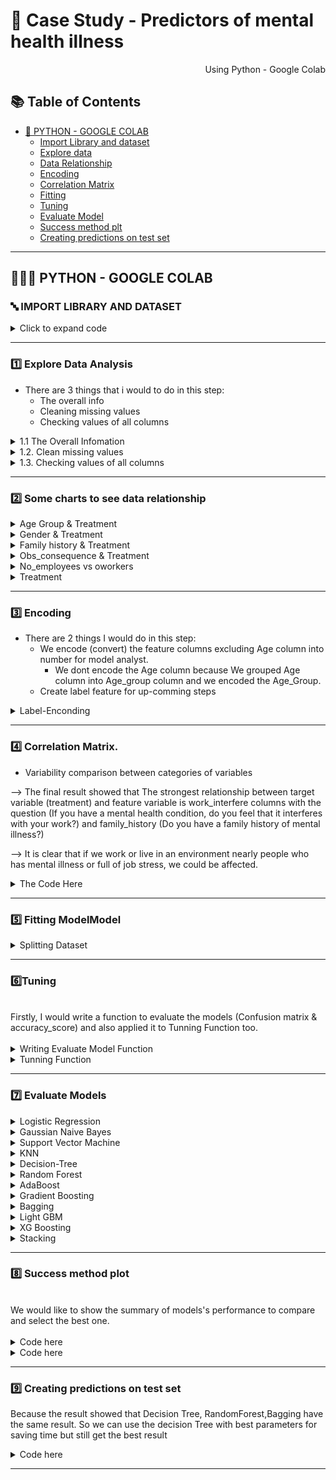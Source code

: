 # 🛒 Case Study - Predictors of mental health illness

<p align="right"> Using Python - Google Colab </p>


## :books: Table of Contents <!-- omit in toc -->

- [🔢 PYTHON - GOOGLE COLAB](#-python---google-colab)
  - [Import Library and dataset](#-import-library-and-dataset)
  - [Explore data ](#1%EF%B8%8F⃣-explore-data-analysis)
  - [Data Relationship](#2%EF%B8%8F⃣-some-charts-to-see-data-relationship)
  - [Encoding](#3%EF%B8%8F⃣encoding)
  - [Correlation Matrix](#4%EF%B8%8F⃣-correlation-matrix)
  - [Fitting](#5%EF%B8%8F⃣fitting)
  - [Tuning](#6%EF%B8%8F⃣tuning)
  - [Evaluate Model](#7%EF%B8%8F⃣-evaluate-models)
  - [Success method plt](#8%EF%B8%8F⃣-success-method-plot)
  - [Creating predictions on test set](#9%EF%B8%8F⃣-creating-predictions-on-test-set)

---

## 👩🏼‍💻 PYTHON - GOOGLE COLAB

### 🔤 IMPORT LIBRARY AND DATASET 

<details><summary> Click to expand code </summary>
  
```python
#Import Library
import numpy as np
import pandas as pd
import seaborn as sns
import matplotlib.pyplot as plt
%matplotlib inline
from scipy import stats
from scipy.stats import randint

# preparation
from sklearn.model_selection import train_test_split
from sklearn import preprocessing
from sklearn.datasets import make_classification
from sklearn.preprocessing import binarize, LabelEncoder, MinMaxScaler

# models
from sklearn.linear_model import LogisticRegression
from sklearn.tree import DecisionTreeClassifier
from sklearn.ensemble import RandomForestClassifier, ExtraTreesClassifier
from sklearn import tree

# Validation libraries
from sklearn import metrics
from sklearn.metrics import accuracy_score, mean_squared_error, precision_recall_curve
from sklearn.model_selection import cross_val_score


#ensemble
from sklearn.ensemble import BaggingClassifier, AdaBoostClassifier, GradientBoostingClassifier
from sklearn.neighbors import KNeighborsClassifier
from sklearn.model_selection import GridSearchCV, RandomizedSearchCV

from sklearn.impute import SimpleImputer

#Library label encoder
from sklearn import preprocessing
from sklearn.preprocessing import LabelEncoder
```

```python
#import dataset
df = pd.read_csv('/content/ex1.csv')
```
  
</details>

---
### 1️⃣ Explore Data Analysis

- There are 3 things that i would to do in this step:
  - The overall info 
  - Cleaning missing values
  - Checking values of all columns

<details><summary> 1.1 The  Overall Infomation </summary>
  
```python
df.head() 
```
![image](https://user-images.githubusercontent.com/101379141/203503490-5e514c69-a860-473a-8757-cd83a3633716.png)
  
```python
df.tail()
```
![image](https://user-images.githubusercontent.com/101379141/203503535-a3fc7b50-444a-4506-a7c5-8984730d99d2.png)
    
```python
df.info()
```  
![image](https://user-images.githubusercontent.com/101379141/203503625-bfb615ca-a92a-4448-933c-205182de4e92.png)
  
```python
df.describe()
```    
![image](https://user-images.githubusercontent.com/101379141/203503686-fe20ffc2-6892-4341-9040-3fff5d5b5a85.png)

</details>

<details><summary> 1.2. Clean missing values </summary>  
  
<br> We would check and clean the null values of all columns, beside that we also drop some unnecessary columns.
  
<details><summary> 1.2.a Check Null values </summary>

 ```python
df.isnull().sum()
 ```
![image](https://user-images.githubusercontent.com/101379141/203505779-681fc8b1-c367-4e7a-aa67-2773c0e35c14.png)

```python
#% Null values
dict_null = dict()
for i in df.columns:
  dict_null[i] = df[i].isnull().sum()/len(df['Timestamp'])*100
df1 = pd.DataFrame.from_dict(dict_null.items())
print(df1)
```
![image](https://user-images.githubusercontent.com/101379141/203506087-1709522f-ec27-4784-a498-6b36f1365956.png)

   
```python
df.drop(columns = ['Timestamp','state','Country','comments'], inplace = True)
df.isnull().sum()
```
![image](https://user-images.githubusercontent.com/101379141/203506299-8d4aef53-5e1f-49fd-8940-03d0c286e987.png)

</details>
 
<details><summary>  1.2.b Clean missing values of self_employed column  </summary>

 ``` python
df['self_employed'].unique() 
```
![image](https://user-images.githubusercontent.com/101379141/203506826-e7248295-e214-4fd2-bd75-c2391eb6f833.png)
  
  
```python
df['self_employed'].value_counts()
```
![image](https://user-images.githubusercontent.com/101379141/203506911-41280ea0-f49e-4196-b4bd-9497361deed7.png)

```python
# Replace Null values by the mode 
df['self_employed'].replace(np.NaN,'No',inplace=True)
df['self_employed'].unique()
```
![image](https://user-images.githubusercontent.com/101379141/203507148-ad53076c-7f10-4801-a248-d94f90f09baa.png)

 </details> 

<details><summary> 1.2.c Clean missing values of work_interfere column </summary>

```python
df['work_interfere'].unique()
```
![image](https://user-images.githubusercontent.com/101379141/203507974-d8980080-f83a-451d-b1bc-ecd729da0aa6.png)

```python
df['work_interfere'].value_counts()
```
![image](https://user-images.githubusercontent.com/101379141/203508032-bac8d92a-268a-4841-8cf6-d24f17911047.png)
  
```python
# Replace Null values
df['work_interfere'].replace(np.NaN, "Don't Know",inplace = True)
df['work_interfere'].value_counts()
```
![image](https://user-images.githubusercontent.com/101379141/203508172-adf418ec-db39-473b-bbe8-8fd0ffc85abf.png)

</details> 

<details><summary> Dataset with 0 Null values </summary>

```python
df.isnull().sum()
```
![image](https://user-images.githubusercontent.com/101379141/203508526-5e04e1b0-ae0a-4dfa-9717-c0dc7fa2a644.png)

</details> 
  
</details> 

<details><summary> 1.3. Checking values of all columns </summary>  

<br> After check values of all columns, we can see that there are some outliers in Gender and Age column 

<details><summary> Code here </summary> 
  
```python
my_list = df.columns.values.tolist()

for column in my_list:
  print(column)
  print(df[column].unique())  
```
![image](https://user-images.githubusercontent.com/101379141/203513372-7c48e84f-c537-478a-ab5c-09abb088f4b5.png)
![image](https://user-images.githubusercontent.com/101379141/203513431-d8c289e9-7e02-4aad-b761-bb13d1f93d98.png)

</details> 

<details><summary> 1.3.a Age Column </summary>  

```python
from matplotlib.pyplot import figure

figure(figsize=(10, 10))
df['Age'].value_counts().plot( kind= 'bar')  
```
![image](https://user-images.githubusercontent.com/101379141/203514344-2a02fc03-4f88-46a1-be28-ddd5d1fa556e.png)

```python
outliers =[]
for age in df['Age'].values:
  if age < 0 or age >100 :
    outliers.append(age)
    print(outliers)   
```
![image](https://user-images.githubusercontent.com/101379141/203514466-7edf6a18-6b0a-4bac-887d-33fd9c2908da.png)

```python
#Because There is only 5 outliers comparing total 1259 entries, so we can remove values of outliers

df = df.loc[(df['Age'] > 18) & (df['Age'] <100)]
                                                 
# 0 values means no outliers 
print(df[df["Age"].isin(outliers)] )
                                                
```
![image](https://user-images.githubusercontent.com/101379141/203514808-8a94c840-5fe3-46c7-b6a0-489d50ccaeb3.png)

```python
#Grouping Age
Age_Group = pd.cut(df['Age'],bins=[17,23,30,61,100],labels=['18-22', '23-30 ','31-50', '> 51'])
df.insert(23,'Age_Group',Age_Group)
df['Age_Group'].unique()                                                 
``` 
![image](https://user-images.githubusercontent.com/101379141/203514958-99f8b983-74e6-468b-9add-8bd849857770.png)     

```python
# Drop Age column, because we create Age grouped                                                 
df = df.drop(columns='Age')                                                 
```                                                
</details> 
  
<details><summary> 1.3.b Gender Column </summary>  

```python
df1= df['Gender'].unique()
print(df1)
```
![image](https://user-images.githubusercontent.com/101379141/203515507-eec125bc-adc6-44a8-8255-913128d85441.png)
  
```python
male_string = ["M", "Male", "male", "m", "Male-ish", "maile", "Cis Male", "Mal", "Male (CIS)","Make", "Male ", "Man","msle", "Mail", "cis male","Malr","Cis Man"]
female_string = ["Female", "female", "Cis Female", "F","Woman",  "f", "Femake","woman", "Female ", "cis-female/femme","Female (cis)","femail"]
others_string = ["Trans-female", "something kinda male?", "queer/she/they", "non-binary","Nah", "all", "Enby", "fluid", "Genderqueer", "Androgyne", "Agender", "male leaning androgynous", "Guy (-ish) ^_^", "Trans woman", "Neuter", "Female (trans)", "queer", "ostensibly male, unsure what that really means"]           

for index, row in df.iterrows():

    if str(row.Gender) in male_string:
        df['Gender'].replace(to_replace=row.Gender, value='male', inplace=True)

    if str(row.Gender) in female_string:
        df['Gender'].replace(to_replace=row.Gender, value='female', inplace=True)

    if str(row.Gender) in others_string:
        df['Gender'].replace(to_replace=row.Gender, value='other', inplace=True)


print(df['Gender'].unique())
```
![image](https://user-images.githubusercontent.com/101379141/203515581-7ec6c102-e6e8-413e-95eb-f5cd50487d08.png)
  
</details> 
</details> 
</details> 
</details> 

---
 ### 2️⃣ Some charts to see data relationship


<details><summary> Age Group & Treatment  </summary>

<br>
  
--> The possibility of being mental illness is increasing by age.
 ```python
# Age & Treatment

g = sns.FacetGrid(df, col ='treatment', height=8)
g = g.map(sns.countplot, "Age_Group")

for ax in g.axes.flat:
    labels = ax.get_xticklabels() # get x labels
    for i,l in enumerate(labels):
        if(i == 0): labels[i] = '18-22'
        elif(i ==1.0):labels[i] = '23-30'
        elif(i ==2.0):labels[i] = '31-50'
        elif(i ==3.0):labels[i] = '> 51'  
    ax.set_xticklabels(labels, rotation=30) # set new labels
plt.show()
 ```
![image](https://user-images.githubusercontent.com/101379141/204680210-9444de57-07e6-4fdf-81de-0daeb2af2991.png)
  
</details>

<details><summary> Gender & Treatment  </summary> 
<br>
  --> Male has higher possibility of being mental illness comparing to Female.
    
```python
#Gender & Treatment
df1 = df
df1['Gender'] = df1['Gender'].astype('category')
print(df1['Gender'].unique())
plt.figure(figsize=(12,8))
g = sns.FacetGrid(df1, col='treatment', height=8)
g.map(sns.countplot,'Gender')

for ax in g.axes.flat:
    labels = ax.get_xticklabels() # get x labels
    for i,l in enumerate(labels):
        if(i == 0): labels[i] = 'Female'
        elif(i ==1):labels[i] = 'Male'
        else: labels[i] ='Other'  
    ax.set_xticklabels(labels, rotation=30) # set new labels
plt.show()
  
```
![image](https://user-images.githubusercontent.com/101379141/203714266-11193591-f268-4de4-b503-df74f5d67181.png)
  
</details>
 
<details><summary> Family history & Treatment  </summary> 
<br>

--> If your family members has experience the mental illness, people has high possibility of being mental illness too
  
```python
import matplotlib.pyplot as plt
import seaborn as sns

plt.figure(figsize=(10, 6))

sns.countplot(x='family_history', data=df, hue='treatment', palette=['red', 'gray'])

leg = plt.legend(loc='best', title='Seek Treatment')
leg._legend_box.align = "left"
plt.xlabel('Family History of Mental Illness', labelpad=10)
plt.ylabel('Count', labelpad=10)
plt.title('Relationship between Family History and Treatment', pad=15)

plt.show()
```
![1](https://github.com/anhtuan0811/Brazil_Ecommerce/assets/143471832/518af31a-2742-4cbb-be19-f0e1d55324a9)

   
</details>

<details><summary> Obs_consequence & Treatment  </summary> 
<br>

--> It's evident that companies prioritizing mental health make it easier for employees to take mental health leave
  
```python
plt.figure(figsize=(10,6)) 
mvp = df[((df['mental_vs_physical'] == 'Yes') | (df['mental_vs_physical'] == 'No')) & (df['leave'] != "Don't know")]['leave']
test = df[((df['mental_vs_physical'] == 'Yes') | (df['mental_vs_physical'] == 'No')) & (df['leave'] != "Don't know")]['mental_vs_physical']

order = df[((df['mental_vs_physical'] == 'Yes') | (df['mental_vs_physical'] == 'No')) & (df['leave'] != "Don't know")]['leave'].value_counts().index
sns.countplot(y=mvp, data=df, order=order, hue=test, palette=['green', 'red'])

plt.xlabel('Count', labelpad=10)
plt.ylabel('Taking Leave for Mental Health', labelpad=20)
plt.title('Relationship between mental_vs_physical and Leave', pad=15)

leg = plt.legend(loc='best', title='Mental Health Important')
leg._legend_box.align = "center"
```
![2](https://github.com/anhtuan0811/Brazil_Ecommerce/assets/143471832/34e225dd-98b3-4532-82ee-35ea2fb8d3ae)

</details>

<details><summary> No_employees vs oworkers </summary> 
<br>

--> We can't see the relationship between Care Option and Treatment clearly. 
  
```python

plt.figure(figsize=(10,6)) # Size of the figure
order = ['1-5', '6-25', '26-100', '100-500', '500-1000', 'More than 1000']
ax = sns.countplot(x='no_employees', hue='coworkers',  data=df, order=order, palette=['dodgerblue', 'maroon', 'limegreen'])
sns.move_legend(ax, "upper left", bbox_to_anchor=(1, 1))
plt.xlabel('Number of Employees', labelpad=10)
plt.ylabel('Count', labelpad=10);
plt.title('Relationship between Number of Employees and Observed Consequences', pad=15);
```
![3](https://github.com/anhtuan0811/Brazil_Ecommerce/assets/143471832/eda7c2e2-472c-4ed3-9653-d3bd2170110f)

</details>

<details><summary> Treatment  </summary> 
<br>
--> In terms of the number of 'yes' and 'no' responses, there is a relatively balanced distribution

```python

plt.figure(figsize = (10,6));
treat = sns.countplot(data = df,  x = 'treatment');
treat.bar_label(treat.containers[0]);
plt.title('Total number of individuals who received treatment or not');
```
![4](https://github.com/anhtuan0811/Brazil_Ecommerce/assets/143471832/6bed490a-4a85-48c0-9235-43cef1a890b6)

</details>

--- 
### 3️⃣  Encoding

- There are 2 things I would do in this step:
  - We encode (convert) the feature columns excluding Age column into number for model analyst.
    - We dont encode the Age column because We grouped Age column into Age_group column and we encoded the Age_Group.
  - Create label feature for up-comming steps

<details><summary> Label-Enconding  </summary>
  
```python
label_dict = {}
#Label-Enconding
le = preprocessing.LabelEncoder()
for feature in df.columns:
  if feature != 'Age':
    le.fit(df[feature])
    le_name_mapping = dict(zip(le.classes_, le.transform(le.classes_)))
    df[feature] = le.transform(df[feature])
    # Get labels
    labelKey = 'label_' + feature
    labelValue = [*le_name_mapping]
    label_dict[labelKey] =labelValue
  else:
    label_dict['label_Age'] = list(df['Age'])

```
```python
df.info()
df.head() 
```
![image](https://user-images.githubusercontent.com/101379141/203689607-cac4134c-d4c6-4d42-809a-834013789ee5.png)
  
```python
for key, value in label_dict.items():     
    print(key, value)
```
![image](https://user-images.githubusercontent.com/101379141/203689659-b26ccd3c-3538-4125-8af9-d6b62cba9e5e.png)
  
</details>

---
### 4️⃣ Correlation Matrix.

- Variability comparison between categories of variables 

--> The final result showed that The strongest relationship between target variable (treatment) and feature variable is work_interfere columns with the question (If you have a mental health condition, do you feel that it interferes with your work?) and family_history (Do you have a family history of mental illness?)

--> It is clear that if we work or live in an environment nearly people who has mental illness or full of job stress, we could be affected. 

<details><summary> The  Code Here  </summary>



```python
#treatment correlation matrix
f, ax = plt.subplots(figsize=(12, 9))
corrmat = df.corr()
k = 23 #number of variables for heatmap
cols = corrmat.nlargest(k, 'treatment')['treatment'].index
cm = np.corrcoef(df[cols].values.T)
sns.set(font_scale=1.25)
hm = sns.heatmap(cm, cmap = 'Blues', cbar=True, annot=True, square=True, fmt='.2f', annot_kws={'size': 10}, yticklabels=cols.values, xticklabels=cols.values)
plt.show()
```
![5](https://github.com/anhtuan0811/Brazil_Ecommerce/assets/143471832/555d6e19-9b00-4cf7-b6e4-e0e2ed5c5d9a)

</details>
 
---

### 5️⃣ Fitting ModelModel

<details><summary> Splitting Dataset  </summary> 
<br>
 
```python
y = df['treatment']
X = df.drop(columns='treatment')


# split dataset to test and training set (80% train, 20% test)
X_train, X_test, y_train, y_test = train_test_split(X, y, test_size=0.2, random_state=1)
  
```
</details>
  
---  
###  6️⃣Tuning

<br>
Firstly, I would write a function to evaluate the models (Confusion matrix & accuracy_score) and also applied it to Tunning Function too. 
</br>

<br>
<details><summary> Writing Evaluate Model Function  </summary>
  
 ```python
  
 methodDict = {} # This would be used for plotting the model's performance


# Validation libraries
from sklearn import metrics
from sklearn.metrics import accuracy_score, mean_squared_error, precision_recall_curve,classification_report
from sklearn.model_selection import cross_val_score

def EvaluateModel(model, y_test, y_pred, plot=False):
    
    #Confusion matrix
    # save confusion matrix and slice into four pieces
    confusion = metrics.confusion_matrix(y_true =y_test, y_pred = y_pred)
  

    # visualize Confusion Matrix
    sns.heatmap(confusion,annot=True,fmt="d") 
    plt.title('Confusion Matrix')
    plt.xlabel('Predicted')
    plt.ylabel('Actual')
    plt.show()

    # Training time end
    end_time = time.time()
    training_time = end_time - start_time

    #Metrics computed from a confusion matrix
    #Classification Accuracy: Overall, how often is the classifier correct?
    accuracy = metrics.accuracy_score(y_test, y_pred)
    print('Classification Accuracy:', accuracy)
    
    #Classification Error: Overall, how often is the classifier incorrect?
    print('Classification Error:', 1 - metrics.accuracy_score(y_test, y_pred))
    
    #Classification Report
    print('Classification Accuracy:' ,classification_report(y_test,y_pred))
    
  
    
    model_name = model.__class__.__name__
    methodDict[model_name] = {'accuracy': accuracy * 100, 'training_time': training_time}
 
 ```

</details>

<details><summary> Tunning Function </summary>
<br>

  - Because dataset is small, I still would like to use Random Search instead of Bayes, or gridsearch because I want to minimize the tuning time and better result,. In this case : I use RandomizedSearchCV

```python
from sklearn.model_selection import KFold

kf = KFold(n_splits = 5, shuffle = True, random_state = 2)

def RandomSearch(model, param_dist):
  reg_bay = RandomizedSearchCV(estimator=model,
                    param_distributions=param_dist,
                    n_iter=20,  # search 20 times 
                    cv=kf,
                    n_jobs=8,
                    scoring='accuracy',
                    random_state =3)
  reg_bay.fit(X_train,y_train)
  y_pred = reg_bay.predict(X_test)
  print('RandomSearch. Best Score: ', reg_bay.best_score_)
  print('RandomSearch. Best Params: ', reg_bay.best_params_)
  accuracy_score = EvaluateModel(model, y_test, y_pred, plot =True)

  ```
                                                                                      
</details>  


---  
### 7️⃣ Evaluate Models
  


<details><summary> Logistic Regression </summary>

```python
from sklearn.linear_model import LogisticRegression

logreg = LogisticRegression()
logreg.fit(X_train, y_train)
    
# make class predictions for the testing set
y_pred = logreg.predict(X_test)
    
print('########### Logistic Regression ###############')
    
accuracy_score = EvaluateModel(logreg, y_test, y_pred, plot =True)
      
```
(![6](https://github.com/anhtuan0811/Brazil_Ecommerce/assets/143471832/d6de5bb8-d67f-4275-9259-a8bec414b9bc)

  
</details>  

<details><summary> Gaussian Naive Bayes </summary>

```python
from sklearn.naive_bayes import GaussianNB
model = GaussianNB()
param_dist = {'var_smoothing': [1e-09, 1e-08, 1e-07]}
print('Gaussian Naive Bayes')
RandomSearch(model, param_dist)

  
```
  
![7](https://github.com/anhtuan0811/Brazil_Ecommerce/assets/143471832/9368d78e-eb19-46c5-bc9e-62382df6eacc)

    
</details>  

<details><summary> Support Vector Machine </summary>

```python
from sklearn.svm import SVC

model_svc = SVC()

param_dist_svc = {
    'C': [0.1, 1, 10, 100],
    'kernel': ['linear', 'poly', 'rbf', 'sigmoid'],
    'gamma': ['scale', 'auto']
}

print('Support Vector Machine')

RandomSearch(model_svc, param_dist_svc)
  
```
![image](https://user-images.githubusercontent.com/101379141/203885667-8f6fa33c-eb11-45e9-ab9e-9af9f4be8bb9.png)

</details>  

<details><summary> KNN </summary>

```python
model = KNeighborsClassifier()

param_dist = {'n_neighbors': list(range(1,31)),
              'weights' :['uniform', 'distance']}
print('KNN')
RandomSearch(model, param_dist)

  
```
![8](https://github.com/anhtuan0811/Brazil_Ecommerce/assets/143471832/b9ce6ec4-9777-45cf-9fbc-72ab00bc16b1)

</details>  

<details><summary> Decision-Tree </summary>

```python
model_2 = DecisionTreeClassifier()
param_dist = {'max_depth': list(range(1, 9)),
              "max_features": list(range(1, len(X.columns))),
              "min_samples_split": list(range(2, 9)),
              "min_samples_leaf": list(range(1, 9)),
              "criterion": ["gini", "entropy"],
              }
print('Decision-Tree')
RandomSearch(model_2, param_dist)
```
![9](https://github.com/anhtuan0811/Brazil_Ecommerce/assets/143471832/d390ac10-8e2c-4482-b1bd-4e0ded2fb00b)

    
</details>  

<details><summary> Random Forest  </summary>

```python
model_3 = RandomForestClassifier()
estimators = [int(x) for x in np.linspace(start = 1, stop = 100, num = 10)]
param_dist = {'n_estimators' : estimators,
             'max_depth': list(range(1, 9)),
              "max_features": list(range(1, len(X.columns))),
              "min_samples_split": list(range(3, 9)),
              "min_samples_leaf": list(range(1, 9)),
              "criterion": ["gini", "entropy"]}
print('Random Forest')
RandomSearch(model_3, param_dist)
```
![10](https://github.com/anhtuan0811/Brazil_Ecommerce/assets/143471832/b0b56eb9-e7fc-4430-b359-4b8410618e7b)
    
</details>  

<details><summary> AdaBoost </summary>

```python
tree = DecisionTreeClassifier(max_depth = 1)
model = AdaBoostClassifier(base_estimator= tree, n_estimators= 100,random_state = 2)
model.fit(X_train,y_train)
y_pred = model.predict(X_test)

print('AdaBoosting')

EvaluateModel(model, y_test, y_pred, True)
  
```
![11](https://github.com/anhtuan0811/Brazil_Ecommerce/assets/143471832/445e414b-23ab-4eb7-b2b5-52169ffeb3b1)

  
</details>  

<details><summary> Gradient Boosting </summary>

```python
model = GradientBoostingClassifier(n_estimators =100, max_depth =1,random_state = 2 )
model.fit(X_train,y_train)
y_pred = model.predict(X_test)

print('GradientBoosting')

EvaluateModel(model, y_test, y_pred, True)
```
![12](https://github.com/anhtuan0811/Brazil_Ecommerce/assets/143471832/5879145e-369e-4ac0-8164-fcef6c285d1d)

</details>  

<details><summary> Bagging </summary>

```python

tree = DecisionTreeClassifier()

model_4 = BaggingClassifier(base_estimator = tree, bootstrap_features=False, n_estimators = 100,random_state = 2)
param_dist = {'base_estimator__max_depth' : [1,2,3]}

print('Bagging')
RandomSearch(model_4, param_dist)
```
![13](https://github.com/anhtuan0811/Brazil_Ecommerce/assets/143471832/5e95e6a7-e2ce-4f9a-aa3c-dd4fb8bf636f)

</details>  

<details><summary> Light GBM </summary>

```python

import lightgbm as lgb
model_lgb = lgb.LGBMClassifier()
param_dist_lgb = {
    'boosting_type': ['gbdt', 'dart', 'goss'],
    'num_leaves': list(range(20, 150)),
    'learning_rate': [0.001, 0.01, 0.1, 0.2, 0.3],
    'subsample_for_bin': list(range(20000, 300000, 20000)),
    'min_child_samples': list(range(20, 500, 5)),
    'reg_alpha': [0, 0.1, 0.5, 1, 2],
    'reg_lambda': [0, 0.1, 0.5, 1, 2],
    'colsample_bytree': [0.6, 0.7, 0.8, 0.9, 1.0]
}
print('LightGBM Random Search')
RandomSearch(model_lgb, param_dist_lgb)

```
![14](https://github.com/anhtuan0811/Brazil_Ecommerce/assets/143471832/4fe66c1c-e3d4-48c3-b102-e05edf4b87fc)

</details>  

<details><summary> XG Boosting </summary>

```python

import xgboost as xgb
model_xgb = xgb.XGBClassifier()
param_dist_xgb = {
    'max_depth': list(range(3, 10)),
    'learning_rate': [0.001, 0.01, 0.1, 0.2, 0.3],
    'n_estimators': [100, 300, 500, 800, 1000],
    'min_child_weight': [1, 3, 5, 7],
    'gamma': [0, 0.1, 0.2, 0.3, 0.4],
    'subsample': [0.6, 0.7, 0.8, 0.9, 1.0],
    'colsample_bytree': [0.6, 0.7, 0.8, 0.9, 1.0]
}
print('XGBoost Random Search')
RandomSearch(model_xgb, param_dist_xgb)
```
![15](https://github.com/anhtuan0811/Brazil_Ecommerce/assets/143471832/6718b5ae-da6a-447d-b0f7-3d3aacb60101)

</details>  

<details><summary> Stacking </summary>

```python

from sklearn.ensemble import StackingClassifier
base_models = [
    ('random_forest', RandomForestClassifier()),
    ('gaussian_nb', DecisionTreeClassifier()),
    ('k_neighbors', KNeighborsClassifier())
]
model_stacking = StackingClassifier(estimators=base_models)
model_stacking.fit(X_train, y_train)
y_pred = model_stacking.predict(X_test)
EvaluateModel(model_stacking, y_test, y_pred, plot=True)
```
![16](https://github.com/anhtuan0811/Brazil_Ecommerce/assets/143471832/9c3b4c16-bcbe-4b75-9115-3ab9c3351553)

</details>  

---

### 8️⃣ Success method plot

<br>
We would like to show the summary of models's performance to compare and select the best one.
</br>
<br>

<details><summary> Code here </summary>

```python
s = pd.Series(methodDict)
s = s.apply(lambda x: x['accuracy'])  
s = s.sort_values(ascending=False)  
plt.figure(figsize=(12, 8))

ax = s.plot(kind='bar')
for p in ax.patches:
    ax.annotate(str(round(p.get_height(), 2)), (p.get_x() * 1.005, p.get_height() * 1.005))
plt.ylim([70.0, 90.0])
plt.xticks(rotation=45)
plt.xlabel('Method')
plt.ylabel('Percentage')
plt.title('Accuracy of methods')

plt.show()

```
![17](https://github.com/anhtuan0811/Brazil_Ecommerce/assets/143471832/b8d21412-551c-463b-90a2-8993f02addf6)
</details>  
<details><summary> Code here </summary>

```python

s = pd.Series(methodDict)
s = s.apply(lambda x: x['training_time'])  
s = s.sort_values(ascending=True)  

ax = s.plot(kind='bar')
for p in ax.patches:
    ax.annotate(str(round(p.get_height(), 2)), (p.get_x() * 1.005, p.get_height() * 1.005))
plt.xticks(rotation=45)
plt.xlabel('Method')
plt.ylabel('Training Time (seconds)')
plt.title('Training Time of methods')

plt.show()
```
![18](https://github.com/anhtuan0811/Brazil_Ecommerce/assets/143471832/ca101ae1-2a3a-4b42-b4e4-10f6242d013a)

</details>  

---
### 9️⃣ Creating predictions on test set

Because the result showed that Decision Tree, RandomForest,Bagging have the same result. So we can use the decision Tree with best parameters for saving time but still get the best result

<details><summary> Code here </summary>

```python
#Because the result showed that RandomForest, DecisionTree, SVC, GradientBoosting have the same result. So we can use the decision Tree with best parameters 
model = DecisionTreeClassifier(min_samples_split= 7, min_samples_leaf= 7, max_features= 17, max_depth = 2, criterion = 'gini')

model.fit(X_train, y_train)
dfTestPredictions = model.predict(X_test)

# Write predictions to csv file
results = pd.DataFrame({'Index': X_test.index, 'predict_Treatment': dfTestPredictions,'test_treatment': y_test})
# Save to file
# This file will be visible after publishing in the output section
results.to_csv('results.csv', index=False)
print(results)
EvaluateModel(model, y_test, y_pred, True)
```
![20](https://github.com/anhtuan0811/Brazil_Ecommerce/assets/143471832/b204af44-5b90-48b7-853c-284dee901871)

  
</details>  

---

